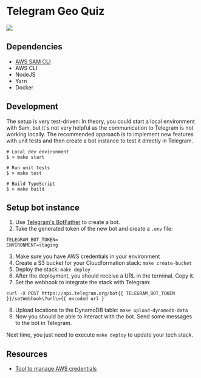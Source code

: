 # Telegram Geo Quiz
[![](https://github.com/HenrikFricke/telegram-geo-quiz/workflows/CI/badge.svg)](https://github.com/HenrikFricke/telegram-geo-quiz/actions)

## Dependencies

- [AWS SAM CLI](https://docs.aws.amazon.com/serverless-application-model/latest/developerguide/serverless-sam-reference.html#serverless-sam-cli)
- AWS CLI
- NodeJS
- Yarn
- Docker

## Development

The setup is very test-driven: In theory, you could start a local environment with Sam, but it's not very helpful as the communication to Telegram is not working locally. The recommended approach is to implement new features with unit tests and then create a bot instance to test it directly in Telegram.

```shell
# Local dev environment
$ > make start

# Run unit tests
$ > make test

# Build TypeScript
$ > make build
```

## Setup bot instance

1. Use [Telegram's BotFather](https://core.telegram.org/bots#6-botfather) to create a bot.
2. Take the generated token of the new bot and create a `.env` file:

```
TELEGRAM_BOT_TOKEN=
ENVIRONMENT=staging
```

3. Make sure you have AWS credentials in your environment
4. Create a S3 bucket for your Cloudformation stack: `make create-bucket`
5. Deploy the stack: `make deploy`
6. After the deployment, you should receive a URL in the terminal. Copy it.
7. Set the webhook to integrate the stack with Telegram:

```shell
curl -X POST https://api.telegram.org/bot{{ TELEGRAM_BOT_TOKEN }}/setWebhook\?url\={{ encoded url }
```

8. Upload locations to the DynamoDB table: `make upload-dynamodb-data`
9. Now you should be able to interact with the bot. Send some messages to the bot in Telegram.

Next time, you just need to execute `make deploy` to update your tech stack.

## Resources

- [Tool to manage AWS credentials](https://github.com/Luzifer/awsenv)
